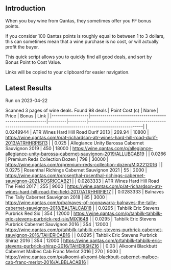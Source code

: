 ## Introduction

When you buy wine from Qantas, they sometimes offer you FF bonus points. 

If you consider 100 Qantas points is roughly equal to between 1 to 3 dollars, this can sometimes mean that a wine purchase is no cost, or will actually profit the buyer.

This quick script allows you to quickly find all good deals, and sort by Bonus Point to Cost Value.

Links will be copied to your clipboard for easier navigation.

## Latest Results

Run on 2023-04-22

Scanned 3 pages of wine deals.
Found 98 deals
|   Point Cost (c) | Name                                                    |   Price |   Bonus | Link                                                                                                    |
|------------------|---------------------------------------------------------|---------|---------|---------------------------------------------------------------------------------------------------------|
|        0.0249944 | ATR Wines Hard Hill Road Durif 2013                     |  269.94 |   10800 | https://wine.qantas.com/p/at-richardson-atr-wines-hard-hill-road-durif-2013/ATRHHRPISI13                |
|        0.025     | Allegiance Unity Barossa Cabernet Sauvignon 2019        |  450    |   18000 | https://wine.qantas.com/p/allegiance-allegiance-unity-barossa-cabernet-sauvignon-2019/ALLUBCAB19        |
|        0.0266    | Premium Reds Collection Dozen                           |  798    |   30000 | https://wine.qantas.com/p/premium-reds-collection-dozen/MIX2212016                                      |
|        0.0275    | Rosenthal Richings Cabernet Sauvignon 2021              |   55    |    2000 | https://wine.qantas.com/p/rosenthal-rosenthal-richings-cabernet-sauvignon-2021/ROSRICCAB21              |
|        0.0283333 | ATR Wines Hard Hill Road The Field 2017                 |  255    |    9000 | https://wine.qantas.com/p/at-richardson-atr-wines-hard-hill-road-the-field-2017/ATRHHRFIE17             |
|        0.0283333 | Balnaves The Tally Cabernet Sauvignon 2018              |   85    |    3000 | https://wine.qantas.com/p/balnaves-of-coonawarra-balnaves-the-tally-cabernet-sauvignon-2018/BALTALCAB18 |
|        0.0295    | Tahbilk Eric Stevens Purbrick Red Six                   |  354    |   12000 | https://wine.qantas.com/p/tahbilk-tahbilk-eric-stevens-purbrick-red-six/MIX1648                         |
|        0.0295    | Tahbilk Eric Stevens Purbrick Cabernet Sauvignon 2016   |  354    |   12000 | https://wine.qantas.com/p/tahbilk-tahbilk-eric-stevens-purbrick-cabernet-sauvignon-2016/TAHERICAB16     |
|        0.0295    | Tahbilk Eric Stevens Purbrick Shiraz 2016               |  354    |   12000 | https://wine.qantas.com/p/tahbilk-tahbilk-eric-stevens-purbrick-shiraz-2016/TAHERISHZ16                 |
|        0.03      | Alkoomi Blackbutt Cabernet Malbec Cab Franc Merlot 2016 |  270    |    9000 | https://wine.qantas.com/p/alkoomi-alkoomi-blackbutt-cabernet-malbec-cab-franc-merlot-2016/ALBBLACAB16   |

